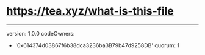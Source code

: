 # https://tea.xyz/what-is-this-file
---
version: 1.0.0
codeOwners:
  - '0x614374d03867f6b38dca3236ba3B79b47d9258DB'
quorum: 1
